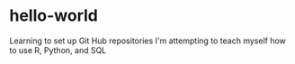# hello-world
Learning to set up Git Hub repositories
I'm attempting to teach myself how to use R, Python, and SQL
